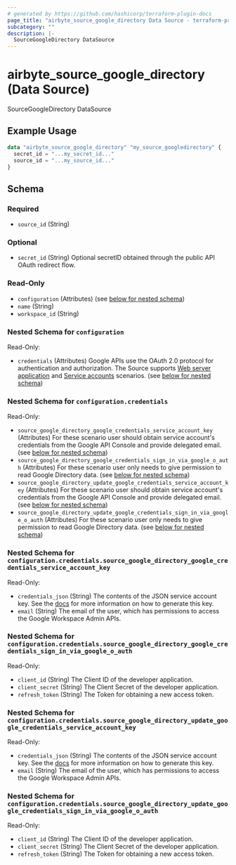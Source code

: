 ```yaml
---
# generated by https://github.com/hashicorp/terraform-plugin-docs
page_title: "airbyte_source_google_directory Data Source - terraform-provider-airbyte"
subcategory: ""
description: |-
  SourceGoogleDirectory DataSource
---
```


# airbyte_source_google_directory (Data Source)

SourceGoogleDirectory DataSource

## Example Usage

```terraform
data "airbyte_source_google_directory" "my_source_googledirectory" {
  secret_id = "...my_secret_id..."
  source_id = "...my_source_id..."
}
```

<!-- schema generated by tfplugindocs -->
## Schema

### Required

- `source_id` (String)

### Optional

- `secret_id` (String) Optional secretID obtained through the public API OAuth redirect flow.

### Read-Only

- `configuration` (Attributes) (see [below for nested schema](#nestedatt--configuration))
- `name` (String)
- `workspace_id` (String)

<a id="nestedatt--configuration"></a>
### Nested Schema for `configuration`

Read-Only:

- `credentials` (Attributes) Google APIs use the OAuth 2.0 protocol for authentication and authorization. The Source supports <a href="https://developers.google.com/identity/protocols/oauth2#webserver" target="_blank">Web server application</a> and <a href="https://developers.google.com/identity/protocols/oauth2#serviceaccount" target="_blank">Service accounts</a> scenarios. (see [below for nested schema](#nestedatt--configuration--credentials))

<a id="nestedatt--configuration--credentials"></a>
### Nested Schema for `configuration.credentials`

Read-Only:

- `source_google_directory_google_credentials_service_account_key` (Attributes) For these scenario user should obtain service account's credentials from the Google API Console and provide delegated email. (see [below for nested schema](#nestedatt--configuration--credentials--source_google_directory_google_credentials_service_account_key))
- `source_google_directory_google_credentials_sign_in_via_google_o_auth` (Attributes) For these scenario user only needs to give permission to read Google Directory data. (see [below for nested schema](#nestedatt--configuration--credentials--source_google_directory_google_credentials_sign_in_via_google_o_auth))
- `source_google_directory_update_google_credentials_service_account_key` (Attributes) For these scenario user should obtain service account's credentials from the Google API Console and provide delegated email. (see [below for nested schema](#nestedatt--configuration--credentials--source_google_directory_update_google_credentials_service_account_key))
- `source_google_directory_update_google_credentials_sign_in_via_google_o_auth` (Attributes) For these scenario user only needs to give permission to read Google Directory data. (see [below for nested schema](#nestedatt--configuration--credentials--source_google_directory_update_google_credentials_sign_in_via_google_o_auth))

<a id="nestedatt--configuration--credentials--source_google_directory_google_credentials_service_account_key"></a>
### Nested Schema for `configuration.credentials.source_google_directory_google_credentials_service_account_key`

Read-Only:

- `credentials_json` (String) The contents of the JSON service account key. See the <a href="https://developers.google.com/admin-sdk/directory/v1/guides/delegation">docs</a> for more information on how to generate this key.
- `email` (String) The email of the user, which has permissions to access the Google Workspace Admin APIs.


<a id="nestedatt--configuration--credentials--source_google_directory_google_credentials_sign_in_via_google_o_auth"></a>
### Nested Schema for `configuration.credentials.source_google_directory_google_credentials_sign_in_via_google_o_auth`

Read-Only:

- `client_id` (String) The Client ID of the developer application.
- `client_secret` (String) The Client Secret of the developer application.
- `refresh_token` (String) The Token for obtaining a new access token.


<a id="nestedatt--configuration--credentials--source_google_directory_update_google_credentials_service_account_key"></a>
### Nested Schema for `configuration.credentials.source_google_directory_update_google_credentials_service_account_key`

Read-Only:

- `credentials_json` (String) The contents of the JSON service account key. See the <a href="https://developers.google.com/admin-sdk/directory/v1/guides/delegation">docs</a> for more information on how to generate this key.
- `email` (String) The email of the user, which has permissions to access the Google Workspace Admin APIs.


<a id="nestedatt--configuration--credentials--source_google_directory_update_google_credentials_sign_in_via_google_o_auth"></a>
### Nested Schema for `configuration.credentials.source_google_directory_update_google_credentials_sign_in_via_google_o_auth`

Read-Only:

- `client_id` (String) The Client ID of the developer application.
- `client_secret` (String) The Client Secret of the developer application.
- `refresh_token` (String) The Token for obtaining a new access token.


